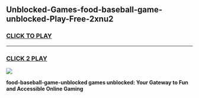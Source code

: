 
## Unblocked-Games-food-baseball-game-unblocked-Play-Free-2xnu2
<h3>
<a href="https://premium76.site?title=food-baseball-game-unblocked&ref=17A">CLICK TO PLAY</a></h3>
<hr>

<h3>
<a href="https://premium76.site?title=food-baseball-game-unblocked&ref=17A">CLICK 2 PLAY</a>
  
</h3>

<a href="https://premium76.site?title=food-baseball-game-unblocked&ref=17A"><img src="https://clearcache.store/games.png"></a>


**food-baseball-game-unblocked games unblocked: Your Gateway to Fun and Accessible Online Gaming**
